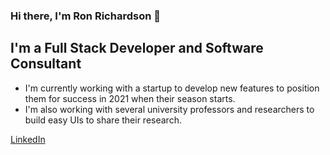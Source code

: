 ### Hi there, I'm Ron Richardson 👋

## I'm a Full Stack Developer and Software Consultant

- I'm currently working with a startup to develop new features to position them for success in 2021 when their season starts.
- I'm also working with several university professors and researchers to build easy UIs to share their research.

[LinkedIn](https://www.linkedin.com/in/rer145)
